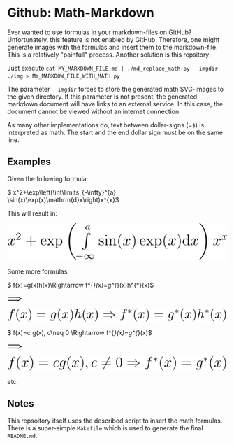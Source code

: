 # Github: Math-Markdown

Ever wanted to use formulas in your markdown-files on GitHub? Unfortunately, this feature is not enabled by GitHub.
Therefore, one might generate images with the formulas and insert them to the markdown-file. This is a relatively
"painfull" process. Another solution is this repsitory:

Just execute `cat MY_MARKDOWN_FILE.md | ./md_replace_math.py --imgdir ./img > MY_MARKDOW_FILE_WITH_MATH.py`

The parameter `--imgdir` forces to store the generated math SVG-images to the given directory. If this parameter
is not present, the generated markdown document will have links to an external service. In this case, the document
cannot be viewed without an internet connection.

As many other implementations do, text between dollar-signs (=`$`) is interpreted as math. The start and the end
dollar sign must be on the same line.

## Examples
Given the following formula:

$
x^2+\exp\left(\int\limits_{-\infty}^{a} \sin(x)\exp(x)\mathrm{d}x\right)x^{x}$

This will result in:

![mathematical expression](doc/img/6e8f7f662a7bde1542dcb3884bc997a3.svg)

Some more formulas:

$
f(x)=g(x)h(x)\Rightarrow f^{*}(x)=g^{*}(x)h^{*}(x)$  

![mathematical expression](doc/img/b85f1f515bef42274c3bb29b593a866c.svg)

![mathematical expression](doc/img/01381ac9312352f2700cd1467d14cd6b.svg)  


  
$
f(x)=c g(x), c\neq 0 \Rightarrow f^{*}(x)=g^{*}(x)$  

![mathematical expression](doc/img/b85f1f515bef42274c3bb29b593a866c.svg)

![mathematical expression](doc/img/2760bc166732e71b4716c97e0ce25447.svg)  

etc. 

## Notes

This repsoitory itself uses the described script to insert the math formulas. There is a super-simple `Makefile`
which is used to generate the final `README.md`.
